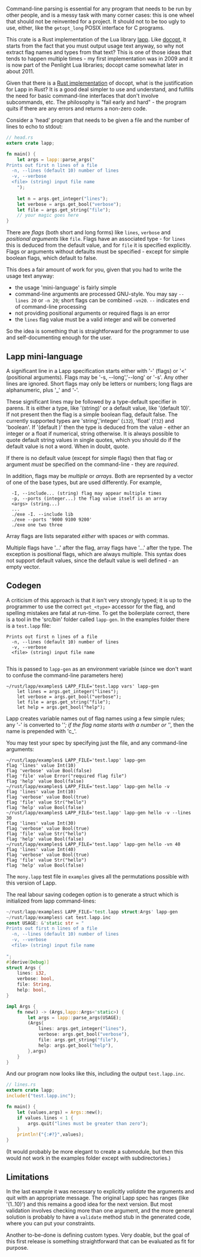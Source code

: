 Command-line parsing is essential for any program that needs to be run by
other people, and is a messy task with many corner cases: this is one wheel that should not be
reinvented for a project. It should not to be too ugly to use, either, like
the `getopt_long` POSIX interface for C programs.

This crate is a Rust implementation of the Lua library
[lapp](http://stevedonovan.github.io/Penlight/api/manual/08-additional.md.html#Command_line_Programs_with_Lapp).
Like [docopt](http://docopt.org/), it starts from the fact that you must output usage text anyway,
so why not extract flag names and types from that text? This is one of those ideas
that tends to happen multiple times - my first implementation was in 2009 and it is
now part of the Penlight Lua libraries;  docopt came somewhat later in about 2011.

Given that there is a [Rust implementation](https://github.com/docopt/docopt.rs) of
docopt, what is the justification for Lapp in Rust?  It is a good deal simpler to
use and understand, and fulfills the need for basic command-line interfaces that
don't involve subcommands, etc. The philosophy is "fail early and hard" - the
program quits if there are any errors and returns a non-zero code.

Consider a 'head' program that needs to be given a file and the number of lines
to echo to stdout:

```rust
// head.rs
extern crate lapp;

fn main() {
	let args = lapp::parse_args("
Prints out first n lines of a file
  -n, --lines (default 10) number of lines
  -v, --verbose
  <file> (string) input file name	
	");
	
	let n = args.get_integer("lines");
	let verbose = args.get_bool("verbose");
	let file = args.get_string("file");
	// your magic goes here
}
```

There are _flags_ (both short and long forms) like `lines`, `verbose` and _positional arguments_
like `file`. Flags have an associated type - for `lines` this is deduced from the
default value, and for `file` it is specified explicitly.  Flags or arguments without
defaults must be specified - except for simple boolean flags, which default to false.

This does a fair amount of work for you, given that you had to write the usage
text anyway:
  
  - the usage 'mini-language' is fairly simple
  - command-line arguments are processed GNU-style. You may say `--lines 20`
    or `-n 20`; short flags can be combined `-vn20`. `--` indicates end of
    command-line processing
  - not providing positional arguments or required flags is an error
  - the `lines` flag value must be a valid integer and will be converted
  
So the idea is something that is straightforward for the programmer to use and
self-documenting enough for the user.

## Lapp mini-language

A significant line in a Lapp specification starts either with '-' (flags) or
'<' (positional arguments).  Flags may be '-s, --long','--long' or '-s'. Any other
lines are ignored.  Short flags may only be letters or numbers; long flags are
alphanumeric, plus '_' and '-'.

These significant lines may be followed by a type-default specifier in parens. It
is either a type, like '(string)' or a default value, like '(default 10)'. If not
present then the flag is a simple boolean flag, default false. The currently
supported types are 'string','integer' (`i32`), 'float' (`f32`) and 'boolean'. If
'(default <val>)' then the type is deduced from the value - either an integer or a 
float if numerical, string otherwise. It is always possible to quote default
string values in single quotes, which you should do if the default value is not a
word. When in doubt, quote.

If there is no default value (except for simple flags) then that flag or argument
_must_ be specified on the command-line - they are _required_.

In addition, flags may be _multiple_ or _arrays_. Both are reprsented by a vector
of one of the base types, but are used differently. For example,

```
  -I, --include... (string) flag may appear multiple times
  -p, --ports (integer...) the flag value itself is an array
  <args> (string...)
  ...
  ./exe -I. --include lib
  ./exe --ports '9000 9100 9200'
  ./exe one two three
```

Array flags are lists separated _either_ with spaces _or_ with commas.
  
Multiple flags have '...' after the flag, array flags have '...' after the type. 
The exception is positional flags, which are always multiple. This syntax does 
not support default values, since the default value is well defined - an empty
vector. 

## Codegen

A criticism of this approach is that it isn't very strongly typed; it is
up to the programmer to use the correct `get_<type>` accessor for the flag, and
spelling mistakes are fatal at run-time. To get the boilerplate correct, there
is a tool in the 'src/bin' folder called `lapp-gen`.  In the examples folder 
there is a `test.lapp` file:

```
Prints out first n lines of a file
  -n, --lines (default 10) number of lines
  -v, --verbose
  <file> (string) input file name	
  
```

This is passed to `lapp-gen` as an environment variable (since we don't want to
confuse the command-line parameters here)

```
~/rust/lapp/examples$ LAPP_FILE='test.lapp vars' lapp-gen
    let lines = args.get_integer("lines");
    let verbose = args.get_bool("verbose");
    let file = args.get_string("file");
    let help = args.get_bool("help");
```

Lapp creates variable names out of flag names using a few simple rules; any '-'
is converted to '_'; if the flag name starts with a number or '_', then the name
is prepended with 'c_'.

You may test your spec by specifying just the file, and any command-line arguments:

```
~/rust/lapp/examples$ LAPP_FILE='test.lapp' lapp-gen
flag 'lines' value Int(10)
flag 'verbose' value Bool(false)
flag 'file' value Error("required flag file")
flag 'help' value Bool(false)
~/rust/lapp/examples$ LAPP_FILE='test.lapp' lapp-gen hello -v
flag 'lines' value Int(10)
flag 'verbose' value Bool(true)
flag 'file' value Str("hello")
flag 'help' value Bool(false)
~/rust/lapp/examples$ LAPP_FILE='test.lapp' lapp-gen hello -v --lines 30
flag 'lines' value Int(30)
flag 'verbose' value Bool(true)
flag 'file' value Str("hello")
flag 'help' value Bool(false)
~/rust/lapp/examples$ LAPP_FILE='test.lapp' lapp-gen hello -vn 40
flag 'lines' value Int(40)
flag 'verbose' value Bool(true)
flag 'file' value Str("hello")
flag 'help' value Bool(false)

```

The `mony.lapp` test file in `examples` gives all the permutations possible
with this version of Lapp.

The real labour saving codegen option is to generate a struct which is initialized
from lapp command-lines:

```rust
~/rust/lapp/examples$ LAPP_FILE='test.lapp struct:Args' lapp-gen
~/rust/lapp/examples$ cat test.lapp.inc
const USAGE: &'static str = "
Prints out first n lines of a file
  -n, --lines (default 10) number of lines
  -v, --verbose
  <file> (string) input file name	
  
";
#[derive(Debug)]
struct Args {
	lines: i32,
	verbose: bool,
	file: String,
	help: bool,
}

impl Args {
	fn new() -> (Args,lapp::Args<'static>) {
		let args = lapp::parse_args(USAGE);
		(Args{
			lines: args.get_integer("lines"),
			verbose: args.get_bool("verbose"),
			file: args.get_string("file"),
			help: args.get_bool("help"),
		},args)
	}
}
```

And our program now looks like this, including the output `test.lapp.inc`.

```rust
// lines.rs
extern crate lapp;
include!("test.lapp.inc");

fn main() {
	let (values,args) = Args::new();
	if values.lines < 1 {
		args.quit("lines must be greater than zero");
	}
	println!("{:#?}",values);
}

```

(It would probably be more elegant to create a submodule, but then this would not
work in the examples folder except with subdirectories.)

## Limitations

In the last example it was necessary to explicitly _validate_ the arguments and quit
with an appropriate message.  The original Lapp spec has ranges (like '(1..10)') and
this remains a good idea for the next version.  But most validation involves checking
more than one argument, and the more general solution is probably to have a `validate`
method stub in the generated code, where you can put your constraints.

Another to-be-done is defining custom types. Very doable, but the goal of this first 
release is something straightforward that can be evaluated as fit for purpose.




